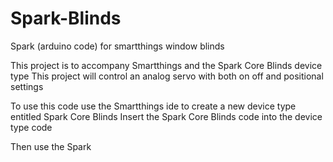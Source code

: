 Spark-Blinds
============

Spark (arduino code) for smartthings window blinds

This project is to accompany Smartthings and the Spark Core Blinds device type
This project will control an analog servo with both on off and positional settings

To use this code use the Smartthings ide to create a new device type entitled Spark Core Blinds
  Insert the Spark Core Blinds code into the device type code 
  
  Then use the Spark
